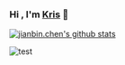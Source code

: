 ### Hi , I'm [Kris](https://blog.ktpro.ink/) 👋   

[![jianbin.chen's github stats](https://github-readme-stats.vercel.app/api?username=kris20030907)](https://blog.ktpro.ink/)

![test](https://camo.githubusercontent.com/d00c16233a427e7805beb24054980f011de370301c066da02ab1fe46d7664429/68747470733a2f2f6d656469612e67697068792e636f6d2f6d656469612f4d54636c6643723474566769732f67697068792e676966)


